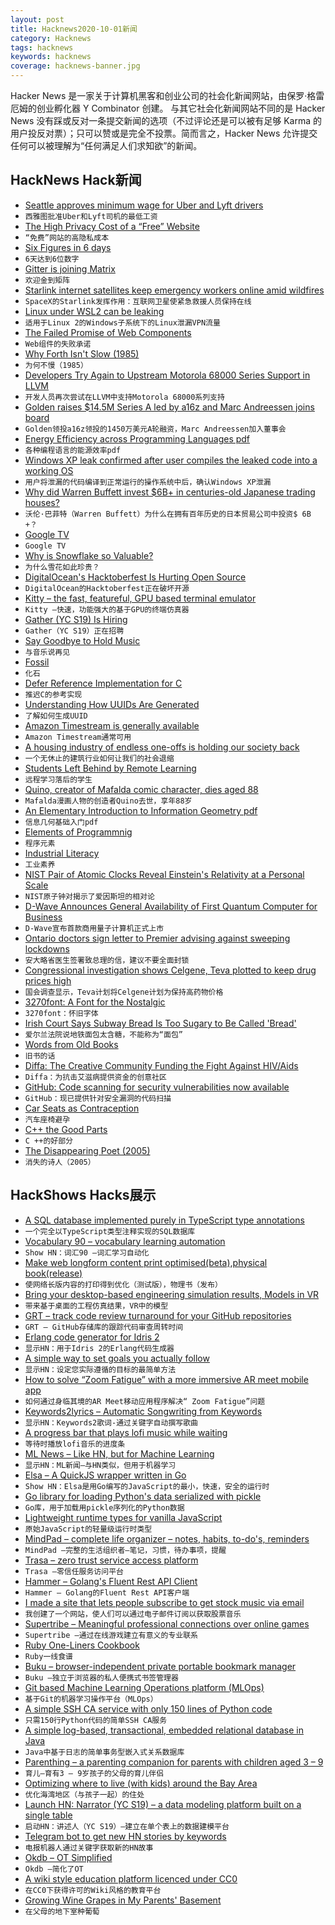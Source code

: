 ```yaml
---
layout: post
title: Hacknews2020-10-01新闻
category: Hacknews
tags: hacknews
keywords: hacknews
coverage: hacknews-banner.jpg
---
```


Hacker News 是一家关于计算机黑客和创业公司的社会化新闻网站，由保罗·格雷厄姆的创业孵化器 Y Combinator 创建。
与其它社会化新闻网站不同的是 Hacker News 没有踩或反对一条提交新闻的选项（不过评论还是可以被有足够 Karma 的用户投反对票）；只可以赞或是完全不投票。简而言之，Hacker News 允许提交任何可以被理解为“任何满足人们求知欲”的新闻。

## HackNews Hack新闻


- [Seattle approves minimum wage for Uber and Lyft drivers](https://www.cnet.com/news/seattle-approves-minimum-wage-for-uber-and-lyft-drivers/)
- `西雅图批准Uber和Lyft司机的最低工资`
- [The High Privacy Cost of a “Free” Website](https://themarkup.org/blacklight/2020/09/22/blacklight-tracking-advertisers-digital-privacy-sensitive-websites)
- `“免费”网站的高隐私成本`
- [Six Figures in 6 days](https://tr.af/6)
- `6天达到6位数字`
- [Gitter is joining Matrix](https://matrix.org/blog/2020/09/30/welcoming-gitter-to-matrix)
- `欢迎金到矩阵`
- [Starlink internet satellites keep emergency workers online amid wildfires](https://www.zdnet.com/article/spacexs-starlink-in-action-internet-satellites-keep-emergency-workers-online-amid-wildfires/)
- `SpaceX的Starlink发挥作用：互联网卫星使紧急救援人员保持在线`
- [Linux under WSL2 can be leaking](https://mullvad.net/en/blog/2020/9/30/linux-under-wsl2-can-be-leaking/)
- `适用于Linux 2的Windows子系统下的Linux泄漏VPN流量`
- [The Failed Promise of Web Components](https://lea.verou.me/2020/09/the-failed-promise-of-web-components/)
- `Web组件的失败承诺`
- [Why Forth Isn't Slow (1985)](https://archive.org/details/Forth_Dimension_Volume_06_Number_5/page/n29/mode/2up)
- `为何不慢（1985）`
- [Developers Try Again to Upstream Motorola 68000 Series Support in LLVM](https://www.phoronix.com/scan.php?page=news_item&px=LLVM-Motorola-6800-Series-2020)
- `开发人员再次尝试在LLVM中支持Motorola 68000系列支持`
- [Golden raises $14.5M Series A led by a16z and Marc Andreessen joins board](https://golden.com/blog/golden-raises-14-5m-series-a-led-by-a16z/)
- `Golden领投a16z领投的1450万美元A轮融资，Marc Andreessen加入董事会`
- [Energy Efficiency across Programming Languages pdf](https://greenlab.di.uminho.pt/wp-content/uploads/2017/10/sleFinal.pdf)
- `各种编程语言的能源效率pdf`
- [Windows XP leak confirmed after user compiles the leaked code into a working OS](https://www.zdnet.com/article/windows-xp-leak-confirmed-after-user-compiles-the-leaked-code-into-a-working-os/)
- `用户将泄漏的代码编译到正常运行的操作系统中后，确认Windows XP泄漏`
- [Why did Warren Buffett invest $6B+ in centuries-old Japanese trading houses?](https://thehustle.co/09292020-Japanese-trading-houses/)
- `沃伦·巴菲特（Warren Buffett）为什么在拥有百年历史的日本贸易公司中投资$ 6B +？`
- [Google TV](https://tv.google/)
- `Google TV`
- [Why is Snowflake so Valuable?](https://www.freshpaint.io/blog/why-is-snowflake-so-valuable)
- `为什么雪花如此珍贵？`
- [DigitalOcean's Hacktoberfest Is Hurting Open Source](https://blog.domenic.me/hacktoberfest/)
- `DigitalOcean的Hacktoberfest正在破坏开源`
- [Kitty – the fast, featureful, GPU based terminal emulator](https://sw.kovidgoyal.net/kitty/)
- `Kitty –快速，功能强大的基于GPU的终端仿真器`
- [Gather (YC S19) Is Hiring](https://www.teamgather.co/work-with-us?ref=HN)
- `Gather（YC S19）正在招聘`
- [Say Goodbye to Hold Music](https://blog.google/products/pixel/hold-for-me/)
- `与音乐说再见`
- [Fossil](https://www.fossil-scm.org/home/doc/trunk/www/index.wiki)
- `化石`
- [Defer Reference Implementation for C](https://gustedt.gitlabpages.inria.fr/defer/)
- `推迟C的参考实现`
- [Understanding How UUIDs Are Generated](https://digitalbunker.dev/2020/09/30/understanding-how-uuids-are-generated/)
- `了解如何生成UUID`
- [Amazon Timestream is generally available](https://aws.amazon.com/blogs/aws/store-and-access-time-series-data-at-any-scale-with-amazon-timestream-now-generally-available/)
- `Amazon Timestream通常可用`
- [A housing industry of endless one-offs is holding our society back](https://blokable.com/news/the-housing-market-is-building-snowflakes-an-endless-series-of-one-offs/)
- `一个无休止的建筑行业如何让我们的社会退缩`
- [Students Left Behind by Remote Learning](https://www.newyorker.com/magazine/2020/10/05/the-students-left-behind-by-remote-learning)
- `远程学习落后的学生`
- [Quino, creator of Mafalda comic character, dies aged 88](https://www.bbc.com/news/world-latin-america-54362413)
- `Mafalda漫画人物的创造者Quino去世，享年88岁`
- [An Elementary Introduction to Information Geometry pdf](https://res.mdpi.com/d_attachment/entropy/entropy-22-01100/article_deploy/entropy-22-01100.pdf)
- `信息几何基础入门pdf`
- [Elements of Programmnig](http://www.pathsensitive.com/2020/09/book-review-elements-of-programmnig.html)
- `程序元素`
- [Industrial Literacy](https://rootsofprogress.org/industrial-literacy)
- `工业素养`
- [NIST Pair of Atomic Clocks Reveal Einstein's Relativity at a Personal Scale](https://www.nist.gov/news-events/news/2010/09/nist-pair-aluminum-atomic-clocks-reveal-einsteins-relativity-personal-scale)
- `NIST原子钟对揭示了爱因斯坦的相对论`
- [D-Wave Announces General Availability of First Quantum Computer for Business](https://www.dwavesys.com/press-releases/d-wave-announces-general-availability-first-quantum-computer-built-business)
- `D-Wave宣布首款商用量子计算机正式上市`
- [Ontario doctors sign letter to Premier advising against sweeping lockdowns](https://beta.ctvnews.ca/local/ottawa/2020/9/30/1_5126193.html)
- `安大略省医生签署致总理的信，建议不要全面封锁`
- [Congressional investigation shows Celgene, Teva plotted to keep drug prices high](https://www.statnews.com/2020/09/30/investigation-celgene-teva-drug-prices/)
- `国会调查显示，Teva计划将Celgene计划为保持高药物价格`
- [3270font: A Font for the Nostalgic](https://github.com/rbanffy/3270font)
- `3270font：怀旧字体`
- [Irish Court Says Subway Bread Is Too Sugary to Be Called 'Bread'](https://www.foodandwine.com/news/subway-bread-sugar-content-ireland-court-ruling)
- `爱尔兰法院说地铁面包太含糖，不能称为“面包”`
- [Words from Old Books](https://words.fromoldbooks.org/)
- `旧书的话`
- [Diffa: The Creative Community Funding the Fight Against HIV/Aids](https://rozjoseph.substack.com/p/diffa-the-creative-community-funding)
- `Diffa：为抗击艾滋病提供资金的创意社区`
- [GitHub: Code scanning for security vulnerabilities now available](https://github.blog/2020-09-30-code-scanning-is-now-available/)
- `GitHub：现已提供针对安全漏洞的代码扫描`
- [Car Seats as Contraception](https://privpapers.ssrn.com/sol3/papers.cfm?abstract_id=3665046)
- `汽车座椅避孕`
- [C++ the Good Parts](https://www.infoq.com/presentations/c-plus-plus-pros/?itm_source=presentations_about_CPlusPlus)
- `C ++的好部分`
- [The Disappearing Poet (2005)](https://www.newyorker.com/magazine/2005/07/04/the-disappearing-poet)
- `消失的诗人（2005）`


## HackShows Hacks展示

- [ A SQL database implemented purely in TypeScript type annotations](https://github.com/codemix/ts-sql)
- `一个完全以TypeScript类型注释实现的SQL数据库`
- [ Vocabulary 90 – vocabulary learning automation](https://gsuite.google.com/marketplace/app/vocabulary_90/637385062408)
- `Show HN：词汇90 –词汇学习自动化`
- [ Make web longform content print optimised(beta),physical book(release)](http://myscreenbreak.com)
- `使网络长版内容的打印得到优化（测试版），物理书（发布）`
- [ Bring your desktop-based engineering simulation results, Models in VR](http://visulity.com)
- `带来基于桌面的工程仿真结果，VR中的模型`
- [ GRT – track code review turnaround for your GitHub repositories](https://github.com/aavshr/grt)
- `GRT – GitHub存储库的跟踪代码审查周转时间`
- [ Erlang code generator for Idris 2](https://github.com/chrrasmussen/Idris2-Erlang)
- `显示HN：用于Idris 2的Erlang代码生成器`
- [ A simple way to set goals you actually follow](https://motion.hoanhan.co/)
- `显示HN：设定您实际遵循的目标的最简单方法`
- [ How to solve “Zoom Fatigue” with a more immersive AR meet mobile app](https://varaxr.com)
- `如何通过身临其境的AR Meet移动应用程序解决“ Zoom Fatigue”问题`
- [ Keywords2lyrics – Automatic Songwriting from Keywords](http://lyrics.mathigatti.com/)
- `显示HN：Keywords2歌词-通过关键字自动撰写歌曲`
- [ A progress bar that plays lofi music while waiting](https://github.com/sri-rad/tqdj)
- `等待时播放lofi音乐的进度条`
- [ ML News – Like HN, but for Machine Learning](http://mln.dev)
- `显示HN：ML新闻–与HN类似，但用于机器学习`
- [ Elsa – A QuickJS wrapper written in Go](https://github.com/elsaland/elsa)
- `Show HN：Elsa是用Go编写的JavaScript的最小，快速，安全的运行时`
- [ Go library for loading Python's data serialized with pickle](https://github.com/nlpodyssey/gopickle)
- `Go库，用于加载用pickle序列化的Python数据`
- [ Lightweight runtime types for vanilla JavaScript](https://github.com/cris691/vanillatype)
- `原始JavaScript的轻量级运行时类型`
- [ MindPad – complete life organizer – notes, habits, to-do's, reminders](https://www.mindpad.io)
- `MindPad –完整的生活组织者–笔记，习惯，待办事项，提醒`
- [ Trasa – zero trust service access platform](https://www.trasa.io/)
- `Trasa –零信任服务访问平台`
- [ Hammer – Golang's Fluent Rest API Client](https://github.com/ShaileshSurya/hammer)
- `Hammer – Golang的Fluent Rest API客户端`
- [ I made a site that lets people subscribe to get stock music via email](https://soundstash.io/)
- `我创建了一个网站，使人们可以通过电子邮件订阅以获取股票音乐`
- [ Supertribe – Meaningful professional connections over online games](https://supertribe.gg)
- `Supertribe –通过在线游戏建立有意义的专业联系`
- [ Ruby One-Liners Cookbook](https://learnbyexample.github.io/learn_ruby_oneliners/one-liner-introduction.html)
- `Ruby一线食谱`
- [ Buku – browser-independent private portable bookmark manager](https://github.com/jarun/buku)
- `Buku –独立于浏览器的私人便携式书签管理器`
- [ Git based Machine Learning Operations platform (MLOps)](https://mlreef.com)
- `基于Git的机器学习操作平台（MLOps）`
- [ A simple SSH CA service with only 150 lines of Python code](https://github.com/lgxz/sshca)
- `只需150行Python代码的简单SSH CA服务`
- [ A simple log-based, transactional, embedded relational database in Java](https://github.com/codr7/jappkit/tree/master/src/codr7/jappkit/db)
- `Java中基于日志的简单事务型嵌入式关系数据库`
- [ Parenthing – a parenting companion for parents with children aged 3 – 9](https://apps.apple.com/us/app/id1527726584)
- `育儿–育有3 – 9岁孩子的父母的育儿伴侣`
- [ Optimizing where to live (with kids) around the Bay Area](https://smcllns.com/bay-area-home-research)
- `优化海湾地区（与孩子一起）的住处`
- [Launch HN: Narrator (YC S19) – a data modeling platform built on a single table](item?id=24640540)
- `启动HN：讲述人（YC S19）–建立在单个表上的数据建模平台`
- [ Telegram bot to get new HN stories by keywords](https://solus.life/hnbuzz/)
- `电报机器人通过关键字获取新的HN故事`
- [ Okdb – OT Simplified](https://okdb.io/)
- `Okdb –简化了OT`
- [ A wiki style education platform licenced under CC0](https://ambitionsapp.com/)
- `在CC0下获得许可的Wiki风格的教育平台`
- [ Growing Wine Grapes in My Parents' Basement](https://www.hefvin.com/)
- `在父母的地下室种葡萄`

